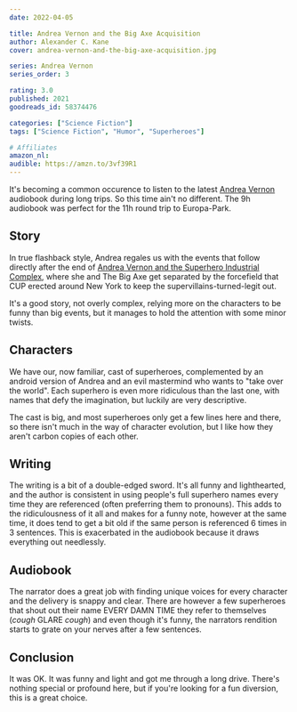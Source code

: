 ```yaml
---
date: 2022-04-05

title: Andrea Vernon and the Big Axe Acquisition
author: Alexander C. Kane
cover: andrea-vernon-and-the-big-axe-acquisition.jpg

series: Andrea Vernon
series_order: 3

rating: 3.0
published: 2021
goodreads_id: 58374476

categories: ["Science Fiction"]
tags: ["Science Fiction", "Humor", "Superheroes"]

# Affiliates
amazon_nl: 
audible: https://amzn.to/3vf39R1
---
```


It's becoming a common occurence to listen to the latest [Andrea Vernon](../_series/andrea-vernon.md) audiobook during long trips. So this time ain't no different. The 9h audiobook was perfect for the 11h round trip to Europa-Park.

<!--more-->

## Story

In true flashback style, Andrea regales us with the events that follow directly after the end of [Andrea Vernon and the Superhero Industrial Complex](2019-09-05-Alexander-C-Kane---Andrea-Vernon-and-the-Superhero-Industrial-Complex.md), where she and The Big Axe get separated by the forcefield that CUP erected around New York to keep the supervillains-turned-legit out.

It's a good story, not overly complex, relying more on the characters to be funny than big events, but it manages to hold the attention with some minor twists.

## Characters

We have our, now familiar, cast of superheroes, complemented by an android version of Andrea and an evil mastermind who wants to "take over the world". Each superhero is even more ridiculous than the last one, with names that defy the imagination, but luckily are very descriptive.

The cast is big, and most superheroes only get a few lines here and there, so there isn't much in the way of character evolution, but I like how they aren't carbon copies of each other.

## Writing

The writing is a bit of a double-edged sword. It's all funny and lighthearted, and the author is consistent in using people's full superhero names every time they are referenced (often preferring them to pronouns). This adds to the ridiculousness of it all and makes for a funny note, however at the same time, it does tend to get a bit old if the same person is referenced 6 times in 3 sentences. This is exacerbated in the audiobook because it draws everything out needlessly.

## Audiobook

The narrator does a great job with finding unique voices for every character and the delivery is snappy and clear. There are however a few superheroes that shout out their name EVERY DAMN TIME they refer to themselves (*cough* GLARE *cough*) and even though it's funny, the narrators rendition starts to grate on your nerves after a few sentences.

## Conclusion

It was OK. It was funny and light and got me through a long drive. There's nothing special or profound here, but if you're looking for a fun diversion, this is a great choice.
